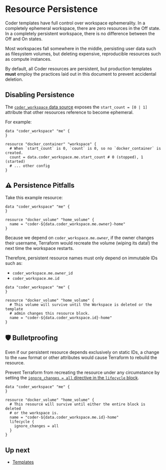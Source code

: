 # Resource Persistence

Coder templates have full control over workspace ephemerality. In a
completely ephemeral workspace, there are zero resources in the Off state. In
a completely persistent workspace, there is no difference between the Off and
On states.

Most workspaces fall somewhere in the middle, persisting user data
such as filesystem volumes, but deleting expensive, reproducible resources
such as compute instances.

By default, all Coder resources are persistent, but
production templates **must** employ the practices laid out in this document
to prevent accidental deletion.

## Disabling Persistence

The [`coder_workspace` data source](https://registry.terraform.io/providers/coder/coder/latest/docs/data-sources/workspace) exposes the `start_count = [0 | 1]` attribute that other
resources reference to become ephemeral.

For example:

```hcl
data "coder_workspace" "me" {
}

resource "docker_container" "workspace" {
  # When `start_count` is 0, `count` is 0, so no `docker_container` is created.
  count = data.coder_workspace.me.start_count # 0 (stopped), 1 (started)
  # ... other config
}
```

## ⚠️ Persistence Pitfalls

Take this example resource:

```hcl
data "coder_workspace" "me" {
}

resource "docker_volume" "home_volume" {
  name = "coder-${data.coder_workspace.me.owner}-home"
}
```

Because we depend on `coder_workspace.me.owner`, if the owner changes their
username, Terraform would recreate the volume (wiping its data!) the next
time the workspace restarts.

Therefore, persistent resource names must only depend on immutable IDs such as:

- `coder_workspace.me.owner_id`
- `coder_workspace.me.id`

```hcl
data "coder_workspace" "me" {
}

resource "docker_volume" "home_volume" {
  # This volume will survive until the Workspace is deleted or the template
  # admin changes this resource block.
  name = "coder-${data.coder_workspace.id}-home"
}
```

## 🛡 Bulletproofing

Even if our persistent resource depends exclusively on static IDs, a change to
the `name` format or other attributes would cause Terraform to rebuild the resource.

Prevent Terraform from recreating the resource under any circumstance by setting the [`ignore_changes = all` directive in the `lifecycle` block](https://developer.hashicorp.com/terraform/language/meta-arguments/lifecycle#ignore_changes).

```hcl
data "coder_workspace" "me" {
}

resource "docker_volume" "home_volume" {
  # This resource will survive until either the entire block is deleted
  # or the workspace is.
  name = "coder-${data.coder_workspace.me.id}-home"
  lifecycle {
    ignore_changes = all
  }
}
```

## Up next

- [Templates](../templates/README.md)
